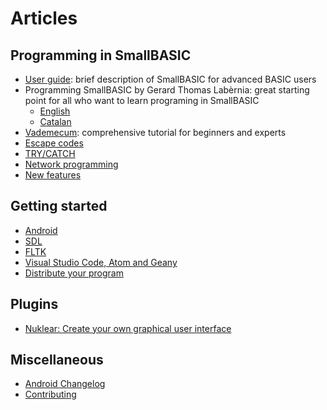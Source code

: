 # Articles #

## Programming in SmallBASIC ##

- [User guide](/pages/guide.html): brief description of SmallBASIC for advanced BASIC users
- Programming SmallBASIC  by Gerard Thomas Lab&egrave;rnia: great starting point for all who want to learn programing in SmallBASIC
  - [English](/pages/course_gtl.html)
  - [Catalan](/docs/smallbasic.ca.pdf)
- [Vademecum](/pages/vade.html): comprehensive tutorial for beginners and experts
- [Escape codes](/pages/escape.html)
- [TRY/CATCH](/pages/trycatch.html)
- [Network programming](/pages/network.html)
- [New features](/pages/features.html)

## Getting started ##
- [Android](/pages/android.html)
- [SDL](/pages/sdl.html)
- [FLTK](/pages/fltk.html)
- [Visual Studio Code, Atom and Geany](/pages/language_support.html)
- [Distribute your program](/pages/distributiontool.html)


## Plugins ##
- [Nuklear: Create your own graphical user interface](/pages/plugins_nuklear.html)


## Miscellaneous ##
- [Android Changelog](/pages/android_changelog.html)
- [Contributing](/pages/contributing.html)

